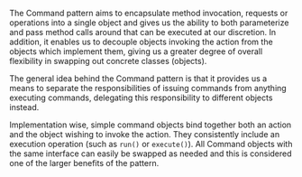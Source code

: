 The Command pattern aims to encapsulate method invocation, requests or operations into a single object and gives us the ability to both parameterize and pass method calls around that can be executed at our discretion. In addition, it enables us to decouple objects invoking the action from the objects which implement them, giving us a greater degree of overall flexibility in swapping out concrete classes (objects).

The general idea behind the Command pattern is that it provides us a means to separate the responsibilities of issuing commands from anything executing commands, delegating this responsibility to different objects instead.

Implementation wise, simple command objects bind together both an action and the object wishing to invoke the action. They consistently include an execution operation (such as `run()` or `execute()`). All Command objects with the same interface can easily be swapped as needed and this is considered one of the larger benefits of the pattern.

